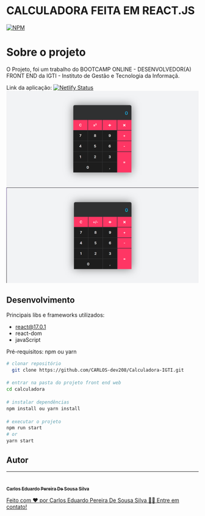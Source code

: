 
# CALCULADORA FEITA EM REACT.JS
[![NPM](https://img.shields.io/npm/l/react)](https://github.com/CARLOS-dev208/Calculadora-IGTI/blob/main/LICENSE) 



# Sobre o projeto
  O Projeto, foi um trabalho do BOOTCAMP ONLINE - DESENVOLVEDOR(A) FRONT END da IGTI - Instituto de Gestão e Tecnologia da Informaçã.

  Link da aplicação:   [![Netlify Status](https://api.netlify.com/api/v1/badges/ab355f37-f82d-4242-aecf-24227e9b4029/deploy-status)](https://carlos-eduardo-calculadora.netlify.app)
![CalculadoraGif](https://github.com/CARLOS-dev208/Calculadora-IGTI/blob/main/public/Calculadora2.gif)
![Home](https://github.com/CARLOS-dev208/Calculadora-IGTI/blob/main/public/calculadora.png)


## Desenvolvimento 
Principais libs e frameworks utilizados:

- react@17.0.1
- react-dom
- javaScript

Pré-requisitos: npm ou yarn

```bash
# clonar repositório
  git clone https://github.com/CARLOS-dev208/Calculadora-IGTI.git

# entrar na pasta do projeto front end web
cd calculadora

# instalar dependências
npm install ou yarn install

# executar o projeto
npm run start
# or
yarn start 
```

## Autor

---

<a href="https://www.robsonnatanael.com.br">
 <img style="border-radius: 50%;" src="https://avatars.githubusercontent.com/u/62676357?s=400&u=c2e61c42fe62850dd3cd4b7b06cd894097ccfc45&v=4" width="100px;" alt=""/>
 <br />
 <sub><b>Carlos Eduardo Pereira De Sousa Silva</b></sub>
  

Feito com ❤️ por Carlos Eduardo Pereira De Sousa Silva 👋🏽 Entre em contato!








